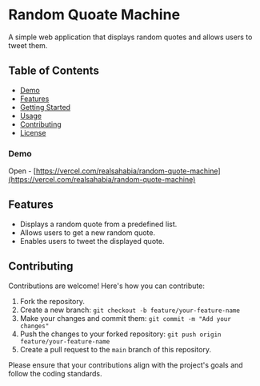 # Random Quoate Machine

A simple web application that displays random quotes and allows users to tweet them.

## Table of Contents

- [Demo](#demo)
- [Features](#features)
- [Getting Started](#getting-started)
- [Usage](#usage)
- [Contributing](#contributing)
- [License](#license)

### Demo

Open - [https://vercel.com/realsahabia/random-quote-machine](https://vercel.com/realsahabia/random-quote-machine)

## Features

- Displays a random quote from a predefined list.
- Allows users to get a new random quote.
- Enables users to tweet the displayed quote.

## Contributing

Contributions are welcome! Here's how you can contribute:

1. Fork the repository.
2. Create a new branch: `git checkout -b feature/your-feature-name`
3. Make your changes and commit them: `git commit -m "Add your changes"`
4. Push the changes to your forked repository: `git push origin feature/your-feature-name`
5. Create a pull request to the `main` branch of this repository.

Please ensure that your contributions align with the project's goals and follow the coding standards.
